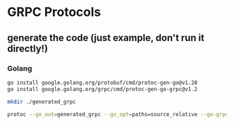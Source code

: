 # GRPC Protocols

## generate the code (just example, don't run it directly!)

### Golang
```bash
go install google.golang.org/protobuf/cmd/protoc-gen-go@v1.28
go install google.golang.org/grpc/cmd/protoc-gen-go-grpc@v1.2

mkdir ./generated_grpc

protoc --go_out=generated_grpc --go_opt=paths=source_relative --go-grpc_out=generated_grpc --go-grpc_opt=paths=source_relative --proto_path ../protocols call_service.proto
```